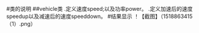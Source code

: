 #类的说明
##vehicle类
.定义速度speed;以及功率power。
.定义加速后的速度speedup以及减速后的速度speeddown。
#结果显示
！【截图】（1518863415（1）.png）